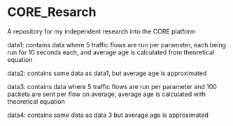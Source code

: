 # CORE_Resarch
A repository for my independent research into the CORE platform

data1: contains data where 5 traffic flows are run per parameter, each being run for 10 seconds each, and average age is calculated from theoretical equation

data2: contains same data as data1, but average age is approximated

data3: contains data where 5 traffic flows are run per parameter and 100 packets are sent per flow on average, average age is calculated with theoretical equation

data4: contains same data as data 3 but average age is approximated
